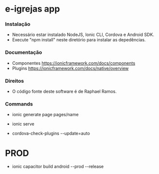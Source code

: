 # e-igrejas app #

### Instalação ###
 - Necessário estar instalado NodeJS, Ionic CLI, Cordova e Android SDK.
 - Execute "npm install" neste diretório para instalar as depedências.

### Documentação ###
 - Componentes https://ionicframework.com/docs/components
 - Plugins https://ionicframework.com/docs/native/overview
 
### Direitos ###
 - O código fonte deste software é de Raphael Ramos.

 ### Commands ###

* ionic generate page pages/name

* ionic serve
* cordova-check-plugins --update=auto

# PROD #
* ionic capacitor build android --prod --release